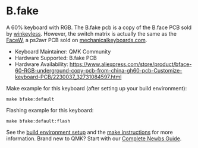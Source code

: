 # B.fake

A 60% keyboard with RGB. The B.fake pcb is a copy of the B.face PCB sold by [winkeyless](https://winkeyless.kr/). However, the switch matrix is actually the same as the [FaceW](https://github.com/qmk/qmk_firmware/tree/master/keyboards/facew), a ps2avr PCB sold on [mechanicalkeyboards.com](https://mechanicalkeyboards.com/).

* Keyboard Maintainer: QMK Community
* Hardware Supported: B.fake PCB
* Hardware Availability: <https://www.aliexpress.com/store/product/bface-60-RGB-underground-copy-pcb-from-china-gh60-pcb-Customize-keyboard-PCB/2230037_32731084597.html>

Make example for this keyboard (after setting up your build environment):

    make bfake:default

Flashing example for this keyboard:

    make bfake:default:flash

See the [build environment setup](https://docs.qmk.fm/#/getting_started_build_tools) and the [make instructions](https://docs.qmk.fm/#/getting_started_make_guide) for more information. Brand new to QMK? Start with our [Complete Newbs Guide](https://docs.qmk.fm/#/newbs).
